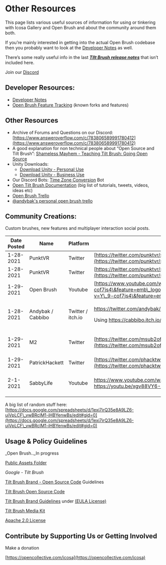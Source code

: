 # Other Resources

This page lists various useful sources of information for using or tinkering with Icosa Gallery and Open Brush and about the community around them both.

If you’re mainly interested in getting into the actual Open Brush codebase then you probably want to look at the [Developer Notes](developer-notes/) as well.

There’s some really useful info in the last [_**TIlt Brush release notes**_](user-guide/tilt-brush-release-notes.md) that isn’t included here.

Join our [Discord](https://discord.gg/NQv6QPus)

## Developer Resources:

* [Developer Notes](developer-notes/)
* [Open Brush Feature Tracking](https://docs.google.com/spreadsheets/d/1MNqrgnUdM-g5qbW\_-rWgnLqqK2WJSSb51y4NTq-ooh0/edit?usp=sharing) (known forks and features)

## Other Resources

* Archive of Forums and Questions on our Discord: [https://www.answeroverflow.com/c/783806589991780412](https://www.answeroverflow.com/c/783806589991780412)
* A good explanation for non technical people about “Open Source and Tilt Brush”: [Shameless Mayhem - Teaching Tilt Brush: Going Open Source](https://www.youtube.com/watch?v=LNFl\_G1OXIw)
* Unity Downloads:
  * [Download Unity - Personal Use](https://store.unity.com/download?ref=personal)
  * [Download Unity - Business Use](https://store.unity.com/#plans-business)
* Our Discord Bots: [Time Zone Conversion](https://top.gg/bot/471091072546766849) Bot
* [Open Tilt Brush Documentation](https://docs.google.com/spreadsheets/d/1exi7irQ35e8A9LZ6-ujVpLCF\_vwBRclM1-iHBYenwBs/edit#gid=0) (big list of tutorials, tweets, videos, ideas etc)
* [Open Brush Trello](https://trello.com/b/jItetqYe/open-brush)
* [@andybak's personal open brush trello](https://trello.com/b/KYdM1ffh/open-brush-experimental-features)

## Community Creations:

Custom brushes, new features and multiplayer interaction social posts.

| Date Posted | Name              | Platform          | Link                                                                                                                                                                                                                                           | Subject                             |
| ----------- | ----------------- | ----------------- | ---------------------------------------------------------------------------------------------------------------------------------------------------------------------------------------------------------------------------------------------- | ----------------------------------- |
| 1-28-2021   | PunktVR           | Twitter           | [https://twitter.com/punktvr/status/1354842220361297920](https://twitter.com/punktvr/status/1354842220361297920)                                                                                                                               | Dandelion Brush                     |
| 1-28-2021   | PunktVR           | Twitter           | [https://twitter.com/punktvr/status/1354900422503362561](https://twitter.com/punktvr/status/1354900422503362561)                                                                                                                               | Lacey Leaf Brush                    |
| 1-29-2021   | Open Brush        | Youtube           | [https://www.youtube.com/watch?v=Y\_9-cof7js4\&feature=emb\_logo](https://www.youtube.com/watch?v=Y\_9-cof7js4\&feature=emb\_logo)                                                                                                             | Experimental Brushes display        |
| 1-28-2021   | Andybak / Cabbibo | Twitter / itch.io | <p><a href="https://twitter.com/andybak/status/1354865232871632896">https://twitter.com/andybak/status/1354865232871632896</a></p><p>Using <a href="https://cabbibo.itch.io/fantasy-crystals">https://cabbibo.itch.io/fantasy-crystals</a></p> | Crystal shaders                     |
| 1-29-2021   | M2                | Twitter           | [https://twitter.com/msub2official/status/1355069506230636548](https://twitter.com/msub2official/status/1355069506230636548)                                                                                                                   | WebXR version called - Silk Brush   |
| 1-29-2021   | PatrickHackett    | Twitter           | [https://twitter.com/phacktweets/status/1355206906441129992](https://twitter.com/phacktweets/status/1355206906441129992)                                                                                                                       | Youtube Brush                       |
| 2-1-2021    | SabbyLife         | Youtube           | <p><a href="https://www.youtube.com/watch?v=fMRLZS5cMRc">https://www.youtube.com/watch?v=fMRLZS5cMRc</a><br><a href="https://youtu.be/xgv88VY6-1s">https://youtu.be/xgv88VY6-1s</a></p>                                                        | Hearts, Jelly Brush, & Seed Brushes |

A big list of random stuff here: [https://docs.google.com/spreadsheets/d/1exi7irQ35e8A9LZ6-ujVpLCF\_vwBRclM1-iHBYenwBs/edit#gid=0](https://docs.google.com/spreadsheets/d/1exi7irQ35e8A9LZ6-ujVpLCF\_vwBRclM1-iHBYenwBs/edit#gid=0)

## Usage & Policy Guidelines

\_Open Brush..\_In progress

[Public Assets Folder](https://drive.google.com/drive/folders/1txOhQpdyrLLI0KVch0b-fFVnQgSZlw6e)

_Google - Tilt Brush_

[Tilt Brush Brand - Open Source Code](https://github.com/googlevr/tilt-brush/blob/master/BRAND\_GUIDELINES.md) Guidelines

[Tilt Brush Open Source Code](https://github.com/googlevr/tilt-brush)

[Tilt Brush Brand Guidelines](https://support.google.com/tiltbrush/answer/7203483?hl=en\&ref\_topic=7074683) under [(EULA License)](https://store.steampowered.com/eula/327140\_eula\_0)

[Tilt Brush Media Kit](https://drive.google.com/drive/folders/0B-FOlsWp-DWJV2JrVnJOSlpIQlk)

[Apache 2.0 License](https://github.com/icosa-foundation/open-brush/blob/master/LICENSE)

## Contribute by Supporting Us or Getting Involved

Make a donation

[https://opencollective.com/icosa](https://opencollective.com/icosa)
